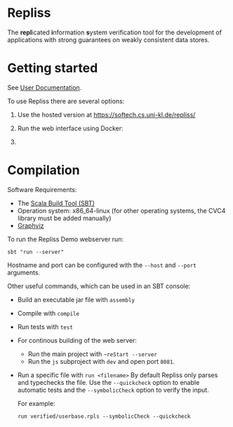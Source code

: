 # Repliss

The **repl**icated **i**nformation **s**ystem verification tool for the development of applications with *s*trong guarantees on weakly consistent data stores.

# Getting started

See [User Documentation](./documentation/doc.md). 

To use Repliss there are several options:

1. Use the hosted version at https://softech.cs.uni-kl.de/repliss/
2. Run the web interface using Docker:
    
    
3.



# Compilation

Software Requirements:

- The [Scala Build Tool (SBT)](http://www.scala-sbt.org/)
- Operation system: x86_64-linux (for other operating systems, the CVC4 library must be added manually)
- [Graphviz](https://www.graphviz.org/) 


    
To run the Repliss Demo webserver run:

    sbt "run --server"
    
Hostname and port can be configured with the `--host` and `--port` arguments.   
    

Other useful commands, which can be used in an SBT console:
    
    
  - Build an executable jar file with `assembly`
  - Compile with `compile`
  - Run tests with `test`
  - For continous building of the web server:
       - Run the main project with `~reStart --server`
       - Run the `js` subproject with `dev` and open port `8081`.
  - Run a specific file with `run <filename>`
    By default Repliss only parses and typechecks the file. 
    Use the `--quickcheck` option to enable automatic tests and the `--symbolicCheck` option to verify the input.
  
      For example:
        
        run verified/userbase.rpls --symbolicCheck --quickcheck    

